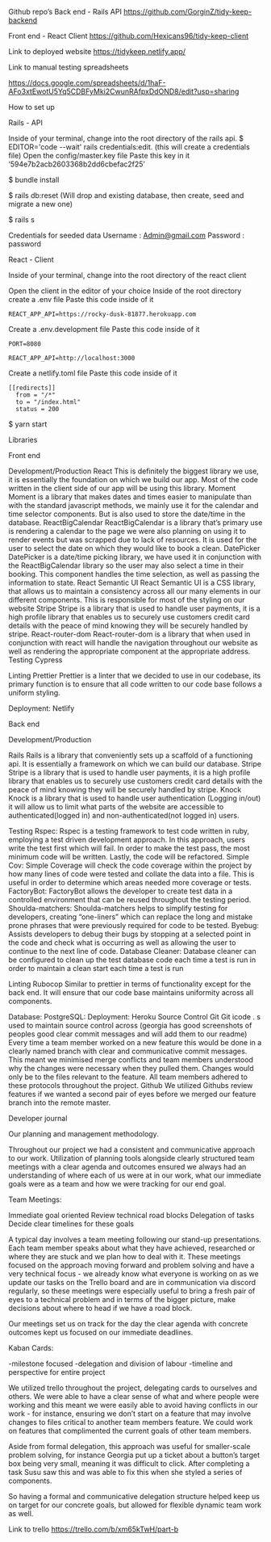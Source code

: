 

Github repo’s 
Back end - Rails API
https://github.com/GorginZ/tidy-keep-backend

Front end - React Client
https://github.com/Hexicans96/tidy-keep-client

Link to deployed website
https://tidykeep.netlify.app/

Link to manual testing spreadsheets 

https://docs.google.com/spreadsheets/d/1haF-AFo3xtEwotU5Yq5CDBFyMki2CwunRAfpxDdOND8/edit?usp=sharing


How to set up

Rails - API 

Inside of your terminal, change into the root directory of the rails api.
$ EDITOR='code --wait' rails credentials:edit. (this will create a credentials file)
Open the config/master.key file
Paste this key in it ‘594e7b2acb2603368b2dd6cbefac2f25’

$ bundle install

$ rails db:reset (Will drop and existing database, then create, seed and migrate a new one)

$ rails s

Credentials for seeded data
Username : Admin@gmail.com
Password : password


React - Client

Inside of your terminal, change into the root directory of the react client

Open the client in the editor of your choice
Inside of the root directory create a .env file
Paste this code inside of it
```
REACT_APP_API=https://rocky-dusk-81877.herokuapp.com
```
Create a .env.development file
Paste this code inside of it
```
PORT=8080

REACT_APP_API=http://localhost:3000
```

Create a netlify.toml file
Paste this code inside of it
```
[[redirects]]
  from = "/*"    
  to = "/index.html"
  status = 200
```

$ yarn start





Libraries 

Front end 

Development/Production
React
This is definitely the biggest library we use, it is essentially the foundation on which we build our app. Most of the code written in the client side of our app will be using this library.
Moment
	Moment is a library that makes dates and times easier to manipulate than with the standard javascript methods, we mainly use it for the calendar and time selector components. But is also used to store the date/time in the database.
ReactBigCalendar
	ReactBigCalendar is a library that’s primary use is rendering a calendar to the page we were also planning on using it to render events but was scrapped due to lack of resources. It is used for the user to select the date on which they would like to book a clean.
DatePicker
DatePicker is a date/time picking library, we have used it in conjunction with the ReactBigCalendar library so the user may also select a time in their booking. This component handles the time selection, as well as passing the information to state.
 React Semantic UI 
React Semantic UI is a CSS library, that allows us to maintain a consistency across all our many elements in our different components. This is responsible for most of the styling on our website
Stripe
Stripe is a library that is used to handle user payments, it is a high profile library that enables us to securely use customers credit card details with the peace of mind knowing they will be securely handled by stripe.
React-router-dom
React-router-dom is a library that when used in conjunction with react will handle the navigation throughout our website as well as rendering the appropriate component at the appropriate address.
Testing
Cypress


Linting
Prettier
	Prettier is a linter that we decided to use in our codebase, its primary function is to ensure that all code written to our code base follows a uniform styling.


Deployment: 
Netlify

Back end

Development/Production

Rails
	Rails is a library that conveniently sets up a scaffold of a functioning api. It is essentially a framework on which we can build our database.
Stripe
Stripe is a library that is used to handle user payments, it is a high profile library that enables us to securely use customers credit card details with the peace of mind knowing they will be securely handled by stripe.
Knock 
Knock is a library that is used to handle user authentication (Logging in/out) it will allow us to limit what parts of the website are accessible to authenticated(logged in) and non-authenticated(not logged in) users.



Testing
Rspec: 
Rspec is a testing framework to test code written in ruby, employing a test driven development approach. In this approach, users write the test first which will fail. In order to make the test pass, the most minimum code will be written. Lastly, the code will be refactored. 
Simple Cov: 
Simple Coverage will check the code coverage within the project by how many lines of code were tested and collate the data into a file. This is useful in order to determine which areas needed more coverage or tests. 
FactoryBot: 
FactoryBot allows the developer to create test data in a controlled environment that can be reused throughout the testing period. 
Shoulda-matchers:
Shoulda-matchers helps to simplify testing for developers, creating “one-liners” which can replace the long and mistake prone phrases that were previously required for code to be tested. 
Byebug: 
Assists developers to debug their bugs by stopping at a selected point in the code and check what is occurring as well as allowing the user to continue to the next line of code. 
Database Cleaner:
Database cleaner can be configured to clean up the test database code each time a test is run in order to maintain a clean start each time a test is run


Linting
Rubocop
	Similar to prettier in terms of functionality except for the back end. It will ensure that our code base maintains uniformity across all components.

Database: PostgreSQL: 
Deployment: Heroku
Source Control
Git 
	Git icode .
s used to maintain source control across 
(georgia has good screenshots of peoples good clear commit messages and will add them to our readme)
 Every time a team member worked on a new feature this would be done in a clearly named branch with clear and communicative commit messages. This meant we minimised merge conflicts and team members understood why the changes were necessary when they pulled them. Changes would only be to the files relevant to the feature. All team members adhered to these protocols throughout the project.
Github
We utilized Githubs review features if we wanted a second pair of eyes before we merged our feature branch into the remote master. 

Developer journal

Our planning and management methodology.

Throughout our project we had a consistent and communicative approach to our work. Utilization of planning tools alongside clearly structured team meetings with a clear agenda and outcomes ensured we always had an understanding of where each of us were at in our work, what our immediate goals were as a team and how we were tracking for our end goal. 

Team Meetings:

Immediate goal oriented
Review technical road blocks
Delegation of tasks
Decide clear timelines for these goals

A typical day involves a team meeting following our stand-up presentations. Each team member speaks about what they have achieved, researched or where they are stuck and we plan how to deal with it. These meetings focused on the approach moving forward and problem solving and have a very technical focus - we already know what everyone is working on as we update our tasks on the Trello board and are in communication via discord regularly, so these meetings were especially useful to bring a fresh pair of eyes to a technical problem and in terms of the bigger picture, make decisions about where to head if we have a road block. 

Our meetings set us on track for the day the clear agenda with concrete outcomes kept us focused on our immediate deadlines. 

Kaban Cards:

-milestone focused
-delegation and division of labour
-timeline and perspective for entire project

We utilized trello throughout the project, delegating cards to ourselves and others. We were able to have a clear sense of what and where people were working and this meant we were easily able to avoid having conflicts in our work - for instance, ensuring we don’t start on a feature that may involve changes to files critical to another team members feature. We could work on features that complimented the current goals of other team members. 

Aside from formal delegation, this approach was useful for smaller-scale problem solving, for instance Georgia put up a ticket about a button’s target box being very small, meaning it was difficult to click. After completing a task Susu saw this and was able to fix this when she styled a series of components. 

So having a formal and communicative delegation structure helped keep us on target for our concrete goals, but allowed for flexible dynamic team work as well. 











Link to trello
https://trello.com/b/xm65kTwH/part-b
